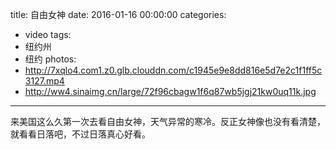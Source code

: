 title: 自由女神
date: 2016-01-16 00:00:00
categories:
- video
tags:
- 纽约州
- 纽约
photos:
- http://7xqlo4.com1.z0.glb.clouddn.com/c1945e9e8dd816e5d7e2c1f1ff5c3127.mp4
- http://ww4.sinaimg.cn/large/72f96cbagw1f6q87wb5jgj21kw0uq11k.jpg
---

来美国这么久第一次去看自由女神，天气异常的寒冷。反正女神像也没有看清楚，就看看日落吧，不过日落真心好看。